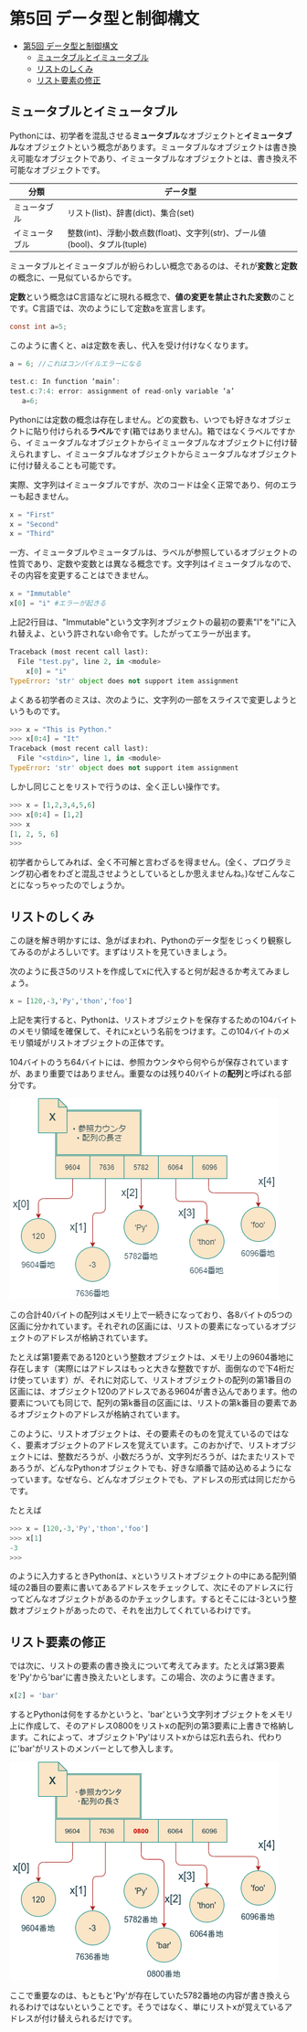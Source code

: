 # 第5回 データ型と制御構文

- [第5回 データ型と制御構文](#第5回-データ型と制御構文)
  - [ミュータブルとイミュータブル](#ミュータブルとイミュータブル)
  - [リストのしくみ](#リストのしくみ)
  - [リスト要素の修正](#リスト要素の修正)

## ミュータブルとイミュータブル

Pythonには、初学者を混乱させる**ミュータブル**なオブジェクトと**イミュータブル**なオブジェクトという概念があります。ミュータブルなオブジェクトは書き換え可能なオブジェクトであり、イミュータブルなオブジェクトとは、書き換え不可能なオブジェクトです。

| 分類            | データ型           |
| -------------- | ------------------ |
| ミュータブル   | リスト(list)、辞書(dict)、集合(set) |
| イミュータブル | 整数(int)、浮動小数点数(float)、文字列(str)、ブール値(bool)、タプル(tuple)|

ミュータブルとイミュータブルが紛らわしい概念であるのは、それが**変数**と**定数**の概念に、一見似ているからです。

**定数**という概念はC言語などに現れる概念で、**値の変更を禁止された変数**のことです。C言語では、次のようにして定数aを宣言します。

```C
const int a=5;
```

このように書くと、aは定数を表し、代入を受け付けなくなります。

```C
a = 6; //これはコンパイルエラーになる
```

```C
test.c: In function ‘main’:
test.c:7:4: error: assignment of read-only variable ‘a’
   a=6;
```

Pythonには定数の概念は存在しません。どの変数も、いつでも好きなオブジェクトに貼り付けられる**ラベル**です(箱ではありません)。箱ではなくラベルですから、イミュータブルなオブジェクトからイミュータブルなオブジェクトに付け替えられますし、イミュータブルなオブジェクトからミュータブルなオブジェクトに付け替えることも可能です。

実際、文字列はイミュータブルですが、次のコードは全く正常であり、何のエラーも起きません。

```python
x = "First"
x = "Second"
x = "Third"
```

一方、イミュータブルやミュータブルは、ラベルが参照しているオブジェクトの性質であり、定数や変数とは異なる概念です。文字列はイミュータブルなので、その内容を変更することはできません。

```python
x = "Immutable"
x[0] = "i" #エラーが起きる
```

上記2行目は、"Immutable"という文字列オブジェクトの最初の要素"I"を"i"に入れ替えよ、という許されない命令です。したがってエラーが出ます。

```python
Traceback (most recent call last):
  File "test.py", line 2, in <module>
    x[0] = "i"
TypeError: 'str' object does not support item assignment
```

よくある初学者のミスは、次のように、文字列の一部をスライスで変更しようというものです。

```python
>>> x = "This is Python."
>>> x[0:4] = "It"
Traceback (most recent call last):
  File "<stdin>", line 1, in <module>
TypeError: 'str' object does not support item assignment
```

しかし同じことをリストで行うのは、全く正しい操作です。

```python
>>> x = [1,2,3,4,5,6]
>>> x[0:4] = [1,2]
>>> x
[1, 2, 5, 6]
>>>
```

初学者からしてみれば、全く不可解と言わざるを得ません。(全く、プログラミング初心者をわざと混乱させようとしているとしか思えませんね。)なぜこんなことになっちゃったのでしょうか。

## リストのしくみ

この謎を解き明かすには、急がばまわれ、Pythonのデータ型をじっくり観察してみるのがよろしいです。まずはリストを見ていきましょう。

次のように長さ5のリストを作成してxに代入すると何が起きるか考えてみましょう。

```python
x = [120,-3,'Py','thon','foo']
```

上記を実行すると、Pythonは、リストオブジェクトを保存するための104バイトのメモリ領域を確保して、それにxという名前をつけます。この104バイトのメモリ領域がリストオブジェクトの正体です。

104バイトのうち64バイトには、参照カウンタやら何やらが保存されていますが、あまり重要ではありません。重要なのは残り40バイトの**配列**と呼ばれる部分です。

![list structure](img/list_structure.drawio.png)

この合計40バイトの配列はメモリ上で一続きになっており、各8バイトの5つの区画に分かれています。それぞれの区画には、リストの要素になっているオブジェクトのアドレスが格納されています。

たとえば第1要素である120という整数オブジェクトは、メモリ上の9604番地に存在します（実際にはアドレスはもっと大きな整数ですが、面倒なので下4桁だけ使っています）が、それに対応して、リストオブジェクトの配列の第1番目の区画には、オブジェクト120のアドレスである9604が書き込んであります。他の要素についても同じで、配列の第k番目の区画には、リストの第k番目の要素であるオブジェクトのアドレスが格納されています。

このように、リストオブジェクトは、その要素そのものを覚えているのではなく、要素オブジェクトのアドレスを覚えています。このおかげで、リストオブジェクトには、整数だろうが、小数だろうが、文字列だろうが、はたまたリストであろうが、どんなPythonオブジェクトでも、好きな順番で詰め込めるようになっています。なぜなら、どんなオブジェクトでも、アドレスの形式は同じだからです。

たとえば

```python
>>> x = [120,-3,'Py','thon','foo']
>>> x[1]
-3
>>> 
```

のように入力するときPythonは、xというリストオブジェクトの中にある配列領域の2番目の要素に書いてあるアドレスをチェックして、次にそのアドレスに行ってどんなオブジェクトがあるのかチェックします。するとそこには-3という整数オブジェクトがあったので、それを出力してくれているわけです。

## リスト要素の修正

では次に、リストの要素の書き換えについて考えてみます。たとえば第3要素を'Py'から'bar'に書き換えたいとします。この場合、次のように書きます。

```python
x[2] = 'bar'
```

するとPythonは何をするかというと、'bar'という文字列オブジェクトをメモリ上に作成して、そのアドレス0800をリストxの配列の第3要素に上書きで格納します。これによって、オブジェクト'Py'はリストxからは忘れ去られ、代わりに'bar'がリストのメンバーとして参入します。

![list change element](img/list_change_element.drawio.png)

ここで重要なのは、もともと'Py'が存在していた5782番地の内容が書き換えられるわけではないということです。そうではなく、単にリストxが覚えているアドレスが付け替えられるだけです。
